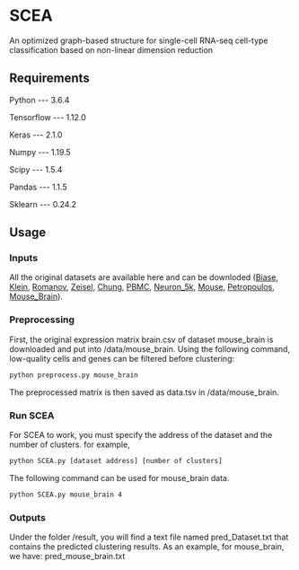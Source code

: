 # SCEA
An optimized graph-based structure for single-cell RNA-seq cell-type classification based on non-linear dimension reduction

## Requirements
Python --- 3.6.4

Tensorflow --- 1.12.0

Keras --- 2.1.0

Numpy --- 1.19.5

Scipy --- 1.5.4

Pandas --- 1.1.5

Sklearn --- 0.24.2

## Usage
### Inputs
All the original datasets are available here and can be downloded ([Biase](https://www.ncbi.nlm.nih.gov/geo/query/acc.cgi?acc=GSE57249), [Klein](https://www.ncbi.nlm.nih.gov/geo/query/acc.cgi?acc=GSE65525), [Romanov](https://www.ncbi.nlm.nih.gov/geo/query/acc.cgi?acc=GSE74672), [Zeisel](https://www.ncbi.nlm.nih.gov/geo/query/acc.cgi?acc=GSE60361), [Chung](https://www.ncbi.nlm.nih.gov/geo/query/acc.cgi?acc=GSE75688), [PBMC](https://support.10xgenomics.com/single-cell-gene-expression/datasets/2.1.0/pbmc4k), [Neuron_5k](https://cf.10xgenomics.com/samples/cell-exp/6.0.0/SC3_v3_NextGem_DI_Neurons_5K_SC3_v3_NextGem_DI_Neurons_5K/SC3_v3_NextGem_DI_Neurons_5K_SC3_v3_NextGem_DI_Neurons_5K_web_summary.html), [Mouse](https://figshare.com/s/865e694ad06d5857db4b), [Petropoulos](https://www.ebi.ac.uk/arrayexpress/exp), [Mouse_Brain](https://www.10xgenomics.com/resources/datasets/mouse-tissue-microarray-in-3x3-layout-with-2-mm-edge-to-edge-spacing-ffpe-2-standard)).

### Preprocessing
First, the original expression matrix brain.csv of dataset mouse_brain is downloaded and put into /data/mouse_brain. Using the following command, low-quality cells and genes can be filtered before clustering:
```Bash
python preprocess.py mouse_brain
```
The preprocessed matrix is then saved as data.tsv in /data/mouse_brain.

### Run SCEA
For SCEA to work, you must specify the address of the dataset and the number of clusters. for example, 
```Bash
python SCEA.py [dataset address] [number of clusters]
```
The following command can be used for mouse_brain data.
```Bash
python SCEA.py mouse_brain 4
```
### Outputs
Under the folder /result, you will find a text file named pred_Dataset.txt that contains the predicted clustering results.
As an example, for mouse_brain, we have:
pred_mouse_brain.txt

